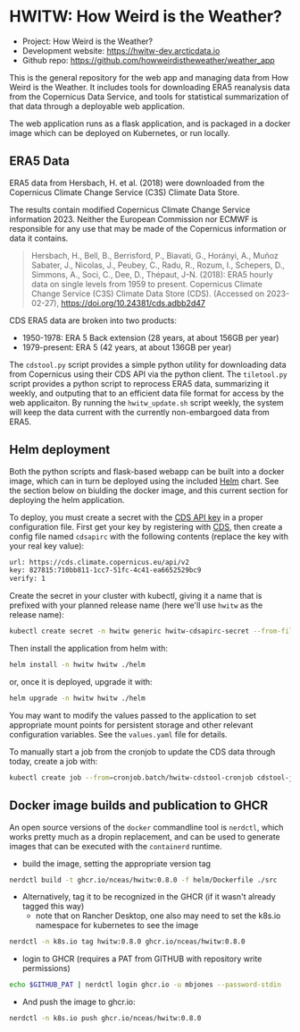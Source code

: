 # HWITW: How Weird is the Weather?

- Project: How Weird is the Weather?
- Development website: https://hwitw-dev.arcticdata.io
- Github repo: https://github.com/howweirdistheweather/weather_app

This is the general repository for the web app and managing data from How Weird is the Weather.
It includes tools for downloading ERA5 reanalysis data from the Copernicus Data Service, and tools for
statistical summarization of that data through a deployable web application.

The web application runs as a flask application, and is packaged in a docker image which can
be deployed on Kubernetes, or run locally.

## ERA5 Data

ERA5 data from Hersbach, H. et al. (2018) were downloaded from the Copernicus Climate Change Service (C3S) Climate Data Store.

The results contain modified Copernicus Climate Change Service information 2023. Neither the European Commission nor ECMWF is responsible for any use that may be made of the Copernicus information or data it contains.

> Hersbach, H., Bell, B., Berrisford, P., Biavati, G., Horányi, A., Muñoz Sabater, J., Nicolas, J., Peubey, C., Radu, R., Rozum, I., Schepers, D., Simmons, A., Soci, C., Dee, D., Thépaut, J-N. (2018): ERA5 hourly data on single levels from 1959 to present. Copernicus Climate Change Service (C3S) Climate Data Store (CDS). (Accessed on 2023-02-27), <https://doi.org/10.24381/cds.adbb2d47>

CDS ERA5 data are broken into two products:

- 1950-1978: ERA 5 Back extension (28 years, at about 156GB per year)
- 1979-present: ERA 5 (42 years, at about 136GB per year)

The `cdstool.py` script provides a simple python utility for downloading data from Copernicus using their CDS API via the python client. The `tiletool.py` script provides a python script to reprocess ERA5 data, summarizing it weekly, and outputing that to an efficient data file format for access by the web applicaiton. By running the `hwitw_update.sh` script weekly, the system will keep the data current with the currently non-embargoed data from ERA5.

## Helm deployment

Both the python scripts and flask-based webapp can be built into a docker image, which can in turn be deployed using the included [Helm](https://helm.sh) chart. See the section below on biulding the docker image, and this current section for deploying the helm application.

To deploy, you must create a secret with the [CDS API key](https://cds.climate.copernicus.eu/api-how-to) in a proper configuration file. First get your key by registering with [CDS](https://cds.climate.copernicus.eu/api-how-to), then create a config file named `cdsapirc` with the following contents (replace the key with your real key value):

```sh
url: https://cds.climate.copernicus.eu/api/v2
key: 827815:710bb811-1cc7-51fc-4c41-ea6652529bc9
verify: 1
```

Create the secret in your cluster with kubectl, giving it a name that is prefixed with your planned release name (here we'll use `hwitw` as the release name):

```sh
kubectl create secret -n hwitw generic hwitw-cdsapirc-secret --from-file=cdsapirc
```

Then install the application from helm with:

```sh
helm install -n hwitw hwitw ./helm
```

or, once it is deployed, upgrade it with:

```sh
helm upgrade -n hwitw hwitw ./helm
```

You may want to modify the values passed to the application to set appropriate mount points for persistent storage and other relevant configuration variables. See the `values.yaml` file for details.

To manually start a job from the cronjob to update the CDS data through today, create a job with:

```sh
kubectl create job --from=cronjob.batch/hwitw-cdstool-cronjob cdstool-job
```

## Docker image builds and publication to GHCR

An open source versions of the `docker` commandline tool is `nerdctl`, which works pretty much as
a dropin replacement, and can be used to generate images that can be executed with the `containerd`
runtime.

- build the image, setting the appropriate version tag

```sh
nerdctl build -t ghcr.io/nceas/hwitw:0.8.0 -f helm/Dockerfile ./src
```

- Alternatively, tag it to be recognized in the GHCR (if it wasn't already tagged this way)
  - note that on Rancher Desktop, one also may need to set the k8s.io namespace for kubernetes to see the image

```sh
nerdctl -n k8s.io tag hwitw:0.8.0 ghcr.io/nceas/hwitw:0.8.0
```

- login to GHCR (requires a PAT from GITHUB with repository write permissions)

```sh
echo $GITHUB_PAT | nerdctl login ghcr.io -u mbjones --password-stdin
```

- And push the image to ghcr.io:

```sh
nerdctl -n k8s.io push ghcr.io/nceas/hwitw:0.8.0
```
